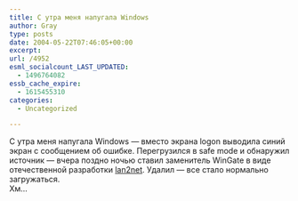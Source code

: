 ```yaml
---
title: С утра меня напугала Windows
author: Gray
type: posts
date: 2004-05-22T07:46:05+00:00
excerpt:
url: /4952
esml_socialcount_LAST_UPDATED:
  - 1496764082
essb_cache_expire:
  - 1615455310
categories:
  - Uncategorized

---
```








С утра меня напугала Windows &#8212; вместо экрана logon выводила синий экран с сообщением об ошибке. Перегрузился в safe mode и обнаружил источник &#8212; вчера поздно ночью ставил заменитель WinGate в виде отечественной разработки <a href="http://www.lan2net.ru/" target="_blank">lan2net</a>. Удалил &#8212; все стало нормально загружаться.  
Хм&#8230;